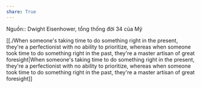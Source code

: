 ```yaml
---  
share: True  
---  
```

Nguồn:: Dwight Eisenhower, tổng thống đời 34 của Mỹ  
  
[[./When someone's taking time to do something right in the present, they're a perfectionist with no ability to prioritize, whereas when someone took time to do something right in the past, they're a master artisan of great foresight|When someone's taking time to do something right in the present, they're a perfectionist with no ability to prioritize, whereas when someone took time to do something right in the past, they're a master artisan of great foresight]]
